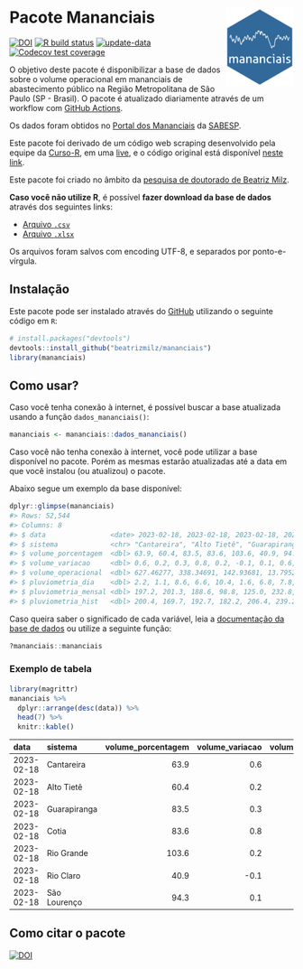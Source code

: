 
<!-- README.md is generated from README.Rmd. Please edit that file -->

# Pacote Mananciais <img src="man/figures/hexlogo.png" align="right" width = "120px"/>

<!-- badges: start -->

[![DOI](https://zenodo.org/badge/DOI/10.5281/zenodo.4733056.svg)](https://doi.org/10.5281/zenodo.4733056)
[![R build
status](https://github.com/beatrizmilz/mananciais/workflows/R-CMD-check/badge.svg)](https://github.com/beatrizmilz/mananciais/actions)
[![update-data](https://github.com/beatrizmilz/mananciais/actions/workflows/2-update_data.yaml/badge.svg)](https://github.com/beatrizmilz/mananciais/actions/workflows/2-update_data.yaml)
[![Codecov test
coverage](https://codecov.io/gh/beatrizmilz/mananciais/branch/master/graph/badge.svg)](https://codecov.io/gh/beatrizmilz/mananciais?branch=master)
<!-- badges: end -->

O objetivo deste pacote é disponibilizar a base de dados sobre o volume
operacional em mananciais de abastecimento público na Região
Metropolitana de São Paulo (SP - Brasil). O pacote é atualizado
diariamente através de um workflow com [GitHub
Actions](https://github.com/beatrizmilz/mananciais/actions).

Os dados foram obtidos no [Portal dos
Mananciais](http://mananciais.sabesp.com.br/Situacao) da
[SABESP](http://site.sabesp.com.br/site/Default.aspx).

Este pacote foi derivado de um código web scraping desenvolvido pela
equipe da [Curso-R](https://www.curso-r.com/), em uma
[live](https://youtu.be/jvZIxrMmOcQ), e o código original está
disponível [neste
link](https://github.com/curso-r/lives/blob/master/drafts/20200730_scraper_sabesp.R).

Este pacote foi criado no âmbito da [pesquisa de doutorado de Beatriz
Milz](https://beatrizmilz.github.io/tese/).

**Caso você não utilize R**, é possível **fazer download da base de
dados** através dos seguintes links:

- [Arquivo
  `.csv`](https://github.com/beatrizmilz/mananciais/raw/master/inst/extdata/mananciais.csv)
- [Arquivo
  `.xlsx`](https://github.com/beatrizmilz/mananciais/blob/master/inst/extdata/mananciais.xlsx?raw=true)

Os arquivos foram salvos com encoding UTF-8, e separados por
ponto-e-vírgula.

## Instalação

Este pacote pode ser instalado através do [GitHub](https://github.com/)
utilizando o seguinte código em `R`:

``` r
# install.packages("devtools")
devtools::install_github("beatrizmilz/mananciais")
library(mananciais)
```

## Como usar?

Caso você tenha conexão à internet, é possível buscar a base atualizada
usando a função `dados_mananciais()`:

``` r
mananciais <- mananciais::dados_mananciais() 
```

Caso você não tenha conexão à internet, você pode utilizar a base
disponível no pacote. Porém as mesmas estarão atualizadas até a data em
que você instalou (ou atualizou) o pacote.

Abaixo segue um exemplo da base disponível:

``` r
dplyr::glimpse(mananciais)
#> Rows: 52,544
#> Columns: 8
#> $ data                <date> 2023-02-18, 2023-02-18, 2023-02-18, 2023-02-18, 2…
#> $ sistema             <chr> "Cantareira", "Alto Tietê", "Guarapiranga", "Cotia…
#> $ volume_porcentagem  <dbl> 63.9, 60.4, 83.5, 83.6, 103.6, 40.9, 94.3, 63.3, 6…
#> $ volume_variacao     <dbl> 0.6, 0.2, 0.3, 0.8, 0.2, -0.1, 0.1, 0.6, 0.4, -0.9…
#> $ volume_operacional  <dbl> 627.46277, 338.34691, 142.93681, 13.79528, 116.233…
#> $ pluviometria_dia    <dbl> 2.2, 1.1, 8.6, 6.6, 10.4, 1.6, 6.8, 7.8, 11.8, 16.…
#> $ pluviometria_mensal <dbl> 197.2, 201.3, 188.6, 98.8, 125.0, 232.8, 130.2, 19…
#> $ pluviometria_hist   <dbl> 200.4, 169.7, 192.7, 182.2, 206.4, 239.2, 230.9, 2…
```

Caso queira saber o significado de cada variável, leia a [documentação
da base de
dados](https://beatrizmilz.github.io/mananciais/reference/mananciais.html)
ou utilize a seguinte função:

``` r
?mananciais::mananciais
```

### Exemplo de tabela

``` r
library(magrittr)
mananciais %>% 
  dplyr::arrange(desc(data)) %>% 
  head(7) %>%
  knitr::kable()
```

| data       | sistema      | volume_porcentagem | volume_variacao | volume_operacional | pluviometria_dia | pluviometria_mensal | pluviometria_hist |
|:-----------|:-------------|-------------------:|----------------:|-------------------:|-----------------:|--------------------:|------------------:|
| 2023-02-18 | Cantareira   |               63.9 |             0.6 |          627.46277 |              2.2 |               197.2 |             200.4 |
| 2023-02-18 | Alto Tietê   |               60.4 |             0.2 |          338.34691 |              1.1 |               201.3 |             169.7 |
| 2023-02-18 | Guarapiranga |               83.5 |             0.3 |          142.93681 |              8.6 |               188.6 |             192.7 |
| 2023-02-18 | Cotia        |               83.6 |             0.8 |           13.79528 |              6.6 |                98.8 |             182.2 |
| 2023-02-18 | Rio Grande   |              103.6 |             0.2 |          116.23326 |             10.4 |               125.0 |             206.4 |
| 2023-02-18 | Rio Claro    |               40.9 |            -0.1 |            5.59598 |              1.6 |               232.8 |             239.2 |
| 2023-02-18 | São Lourenço |               94.3 |             0.1 |           83.79185 |              6.8 |               130.2 |             230.9 |

## Como citar o pacote

[![DOI](https://zenodo.org/badge/DOI/10.5281/zenodo.4733056.svg)](https://doi.org/10.5281/zenodo.4733056)
